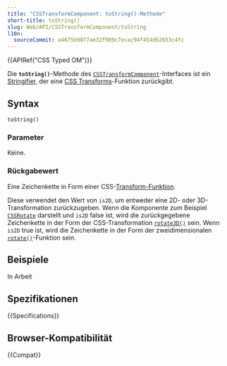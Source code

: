```yaml
---
title: "CSSTransformComponent: toString()-Methode"
short-title: toString()
slug: Web/API/CSSTransformComponent/toString
l10n:
  sourceCommit: a4675b9077ae32f989c7ecac94f454db2653c4fc
---
```


{{APIRef("CSS Typed OM")}}

Die **`toString()`**-Methode des [`CSSTransformComponent`](/de/docs/Web/API/CSSTransformComponent)-Interfaces ist ein [Stringifier](/de/docs/Glossary/stringifier), der eine [CSS Transforms](/de/docs/Web/CSS/CSS_transforms)-Funktion zurückgibt.

## Syntax

```js-nolint
toString()
```

### Parameter

Keine.

### Rückgabewert

Eine Zeichenkette in Form einer CSS-[Transform-Funktion](/de/docs/Web/CSS/transform-function).

Diese verwendet den Wert von `is2D`, um entweder eine 2D- oder 3D-Transformation zurückzugeben. Wenn die Komponente zum Beispiel [`CSSRotate`](/de/docs/Web/API/CSSRotate) darstellt und `is2D` false ist, wird die zurückgegebene Zeichenkette in der Form der CSS-Transformation [`rotate3D()`](/de/docs/Web/CSS/transform-function/rotate3d) sein. Wenn `is2D` true ist, wird die Zeichenkette in der Form der zweidimensionalen [`rotate()`](/de/docs/Web/CSS/transform-function/rotate)-Funktion sein.

## Beispiele

In Arbeit

## Spezifikationen

{{Specifications}}

## Browser-Kompatibilität

{{Compat}}
